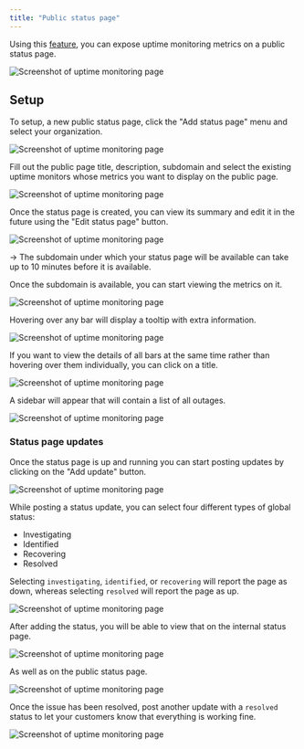 ```yaml
---
title: "Public status page"
---
```


Using this [feature](https://appsignal.com/accounts/status_pages), you can expose uptime monitoring metrics on a public status page.

![Screenshot of uptime monitoring page](/assets/images/screenshots/uptime/public-status-menu.png)

## Setup

To setup, a new public status page, click the "Add status page" menu and select your organization.

![Screenshot of uptime monitoring page](/assets/images/screenshots/uptime/selecting-org.png)

Fill out the public page title, description, subdomain and select the existing uptime monitors whose metrics you want to display on the public page.

![Screenshot of uptime monitoring page](/assets/images/screenshots/uptime/create-status-page.png)

Once the status page is created, you can view its summary and edit it in the future using the "Edit status page" button.

![Screenshot of uptime monitoring page](/assets/images/screenshots/uptime/status-page-created.png)

-> The subdomain under which your status page will be available can take up to 10 minutes before it is available.

Once the subdomain is available, you can start viewing the metrics on it.

![Screenshot of uptime monitoring page](/assets/images/screenshots/uptime/public-status-page.png)

Hovering over any bar will display a tooltip with extra information.

![Screenshot of uptime monitoring page](/assets/images/screenshots/uptime/uptime-tooltip.png)

If you want to view the details of all bars at the same time rather than hovering over them individually, you can click on a title.

![Screenshot of uptime monitoring page](/assets/images/screenshots/uptime/click-title.png)

A sidebar will appear that will contain a list of all outages.

![Screenshot of uptime monitoring page](/assets/images/screenshots/uptime/sidebar.png)

### Status page updates
Once the status page is up and running you can start posting updates by clicking on the "Add update" button.

![Screenshot of uptime monitoring page](/assets/images/screenshots/uptime/add-status-update.png)

While posting a status update, you can select four different types of global status:

* Investigating
* Identified
* Recovering
* Resolved

Selecting `investigating`, `identified`, or `recovering` will report the page as down, whereas selecting `resolved` will report the page as up.

![Screenshot of uptime monitoring page](/assets/images/screenshots/uptime/adding-status.png)

After adding the status, you will be able to view that on the internal status page.

![Screenshot of uptime monitoring page](/assets/images/screenshots/uptime/status-created.png)

As well as on the public status page.

![Screenshot of uptime monitoring page](/assets/images/screenshots/uptime/view-public-status.png)

Once the issue has been resolved, post another update with a `resolved` status to let your customers know that everything is working fine.

![Screenshot of uptime monitoring page](/assets/images/screenshots/uptime/no-known-issue.png)

